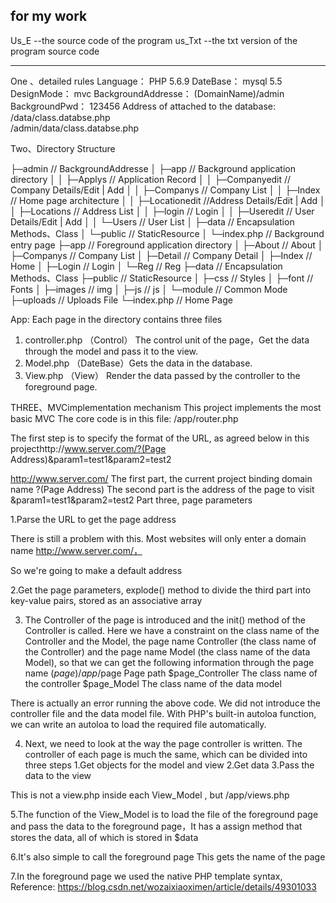 for my work
---------------------------------------------------------------------------------
Us_E    --the source code of the program
us_Txt  --the txt version of the program source code

---------------------------------------------------------------------------------



One 、detailed rules
 Language：     PHP 5.6.9
DateBase：   mysql 5.5
DesignMode： mvc
BackgroundAddresse： (DomainName)/admin
BackgroundPwd： 123456
Address of attached to the database: 
/data/class.databse.php   
/admin/data/class.databse.php 

 


Two、Directory Structure

├─admin		 				// BackgroundAddresse
│  ├─app							// Background application directory
│  │  ├─Applys						// Application Record
│  │  ├─Companyedit					// Company Details/Edit | Add
│  │  ├─Companys					// Company List
│  │  ├─Index						// Home page architecture
│  │  ├─Locationedit					//Address Details/Edit | Add
│  │  ├─Locations						// Address List
│  │  ├─login							// Login
│  │  ├─Useredit						// User Details/Edit | Add
│  │  └─Users						// User List
│  ├─data							// Encapsulation Methods、Class
│  └─public						// StaticResource
│	└─index.php					// Background entry page
├─app							// Foreground application directory	
│  ├─About						// About
│  ├─Companys					// Company List
│  ├─Detail						// Company Detail
│  ├─Index						// Home
│  ├─Login						// Login
│  └─Reg							// Reg
├─data							// Encapsulation Methods、Class
├─public						// StaticResource
│  ├─css							// Styles
│  ├─font							// Fonts
│  ├─images						// img
│  ├─js							// js
│  └─module						// Common Mode
├─uploads					// Uploads File
└─index.php 				// Home Page 


App: Each page in the directory contains three files
1.	controller.php （Control） The control unit of the page，Get the data through the model and pass it to the view.
2.	Model.php （DateBase）Gets the data in the database.
3.	View.php  （View） Render the data passed by the controller to the foreground page.


THREE、MVCimplementation mechanism
This project implements the most basic MVC
The core code is in this file: /app/router.php 

The first step is to specify the format of the URL, as agreed below in this projecthttp://www.server.com/?(Page Address)&param1=test1&param2=test2

http://www.server.com/       The first part, the current project binding domain name
?(Page Address)		       The second part is the address of the page to visit
&param1=test1&param2=test2  Part three, page parameters

1.Parse the URL to get the page address
 
There is still a problem with this. Most websites will only enter a domain name http://www.server.com/，

So we're going to make a default address
 
2.Get the page parameters, explode() method to divide the third part into key-value pairs, stored as an associative array
 
3.	The Controller of the page is introduced and the init() method of the Controller is called. Here we have a constraint on the class name of the Controller and the Model, the page name Controller (the class name of the Controller) and the page name Model (the class name of the data Model), so that we can get the following information through the page name ($page)
	/app/$page           Page path
	$page_Controller      The class name of the controller
	$page_Model         The class name of the data model
 
There is actually an error running the above code. We did not introduce the controller file and the data model file. With PHP's built-in autoloa function, we can write an autoloa to load the required file automatically.
 

4.	  Next, we need to look at the way the page controller is written. The controller of each page is much the same, which can be divided into three steps
	1.Get objects for the model and view
	2.Get data
	3.Pass the data to the view

 
This is not a view.php  inside each View_Model , but /app/views.php

5.The function of the View_Model  is to load the file of the foreground page and pass the data to the foreground page，It has a assign method that stores the data, all of which is stored in $data
 
6.It's also simple to call the foreground page   <?=$data[‘page’]?> 
  This gets the name of the page


7.In the foreground page we used the native PHP template syntax, Reference:
https://blog.csdn.net/wozaixiaoximen/article/details/49301033
 

